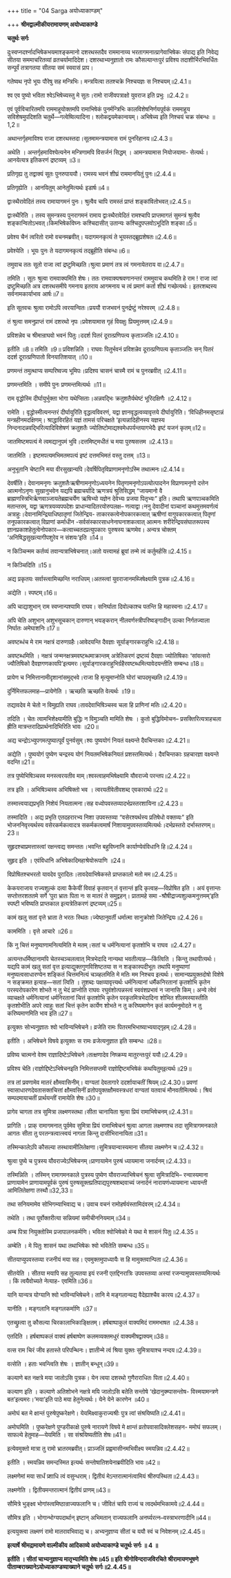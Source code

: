 +++
title = "04 Sarga अयोध्याकाण्डम्"

+++
**श्रीमद्वाल्मीकीयरामायणम् अयोध्याकाण्डे**

**चतुर्थः सर्गः**

दुःस्वप्नदर्श्नादभिषेकभयमाश्ङ्कमानो दशरथस्तदैव राममानाय्य भरतागमनात्प्रागेवाभिषेकः संपाद्य इति निवेद्य सीतया सममाचरितव्यां व्रतचर्यामादिदेश। दशरथाभ्यनुज्ञातो रामः कौसल्यान्तःपुरं प्रविश्य तदाशीर्भिरभिवर्धितः सन्पूर्वं तत्रागतया सीतया समं स्ववासं प्राप।

गतेष्वथ नृपो भूयः पौरेषु सह मन्त्रिभिः। मन्त्रयित्वा ततश्चक्रे निश्चयज्ञः स निश्चयम्॥2.4.1॥

श्व एव पुष्यो भविता श्वेऽभिषेच्यस्तु मे सुतः।रामो राजीवपत्राक्षो युवराज इति प्रभुः ॥2.4.2॥

एवं पूर्वविचारितमपि राममाहूयोक्तमपि रामाभिषेकं पुनर्मन्त्रिभिः कालविशेषनिर्णयपूर्वकं राममाहूय सविशेषमुपदिशति चतुर्थे—गत्वेष्वित्यादिना। श्लोकद्वयमेकान्वयम्। अभिषेच्य इति निश्चयं चक्र संबन्धः  ॥1,2॥

अथान्तर्गृहमाविश्य राजा दशरथस्तदा।सूतमामन्त्रयामास रामं पुनरिहानय॥2.4.3॥

अथेति । अन्तर्गृहमाविश्येत्यनेन मन्त्रिणामपि विसर्जनं सिद्धम् । आमन्त्रयामास नियोजयामा- सेत्यर्थः। आनयेत्यत्र इतिकरणं द्रष्टव्यम् ॥3॥

प्रतिगृह्य तु तद्वाक्यं सूतः पुनरुपाययौ। रामस्य भवनं शीघ्रं राममानयितुं पुनः॥2.4.4॥

प्रतिगृह्येति । आनयितुम् आनेतुमित्यर्थः इडार्षः॥4॥

द्वाःस्थैरावेदितं तस्य रामायागमनं पुनः। श्रुत्वैव चापि रामस्तं प्राप्तं शङ्कांवितोभवत्॥2.4.5॥

द्वाःस्थैरिति । तस्य सुमन्त्रस्य पुनरागमनं रामाय द्वाःस्थैरावेदितं रामश्चापि प्राप्तमागतं सुमन्त्रं श्रुत्वैव शङ्कान्वितोऽभवत्।किमभिषेकविघ्नः कश्चिदासीत् उतान्यः कश्चिदुपप्लवोऽभूदिति शङ्का॥5॥

प्रवेश्य चैनं त्वरितो रामो वचनमब्रवीत्। यदागमनकृत्यं ते भूयस्तद्ब्रूह्यशेषतः॥2.4.6॥

प्रवेश्येति । भूयः पुनः ते यदागमनकृत्यं तद्ब्रूहीति संबन्धः॥6॥

तमुवाच ततः सूतो राजा त्वां द्रष्टुमिच्छति।श्रुत्वा प्रमाणं तत्र त्वं गमनायेतराय वा॥2.4.7॥

तमिति । सूतः श्रुत्वा रामवाक्यमिति शेषः। ततः रामवाक्यश्रवणानन्तरं राममुवाच कथमिति हे राम ! राजा त्वां द्रष्टुमिच्छति अत्र दशरथसमीपे गमनाय इतराय आगमनाय च त्वं प्रमाणं कर्ता शीघ्रं गच्छेत्यर्थः। इतरशब्दस्य सर्वनामकार्याभाव आर्षः॥7॥

इति सूतवचः श्रुत्वा रामोऽपि त्वरयान्वितः।प्रययौ राजभवनं पुनर्द्रष्टुं नरेश्वरम् ॥2.4.8॥

तं श्रुत्वा समनुप्राप्तं रामं दशरथो नृपः।प्रवेशयामास गृहं विवक्षुः प्रियमुत्तमम्॥2.4.9॥

प्रविशन्नेव च श्रीमान्राघवो भवनं पितुः।ददर्श पितरं दूरात्प्रणिपत्य कृताञ्जलिः॥2.4.10॥

इतीति ॥8॥ तमिति ॥9॥ प्रविशन्निति । राघवः पितुर्भवनं प्रविशन्नेव दूरात्प्रणिपत्य कृताञ्जलिः सन् पितरं ददर्श दूरात्प्रणिपातो विनयातिशयात् ॥10॥

प्रणमन्तं तमुत्थाप्य सम्परिष्वज्य भूमिपः।प्रदिश्य चासनं चास्मै रामं च पुनरब्रवीत् ॥2.4.11॥

प्रणमन्तमिति । समीपे पुनः प्रणमन्तमित्यर्थः ॥11॥

राम वृद्धोस्मि दीर्घायुर्भुक्ता भोगा यथेप्सिताः।अन्नवद्भिः क्रतुशतैर्यथेष्टं भूरिदक्षिणैः ॥2.4.12॥

रामेति । वृद्धोस्मीत्यनन्तरं दीर्घायुरिति वृद्धत्वविवरणं, यद्वा ज्ञानवृद्धत्वव्यावृत्तये दीर्घायुरिति। ‘विधिहीनमसृष्टान्नं मन्त्रहीनमदक्षिणम्। श्राद्धाविरहितं यज्ञं तामसं परिचक्षते ’इत्यन्नादिहीनस्य यज्ञस्य निन्दनादन्नवद्भिरित्यादिविशेषणं क्रतुशतैः ज्योतिष्टोमाद्यश्वमेधपर्यन्तयागभेदैः इष्टं यजनं कृतम्॥12॥

जातमिष्टमपत्यं मे त्वमद्यानुपमं भुवि।दत्तमिष्ट्मधीतं च मया पुरुषसत्तम ॥2.4.13॥

जातमिति । इष्टमपत्यमभिमतमपत्यं इष्टं दत्तमभिमतं वस्तु दत्तम् ॥13॥

अनुभूतानि चेष्टानि मया वीरसुखान्यपि।देवर्षिपितृविप्राणामनृणोऽस्मि तथात्मनः॥2.4.14॥

देवर्षीति। देवानामनृणः क्रतुशतैःऋषीणामनृणोऽध्ययनेन पितृणामनृणोऽपत्योत्पादनेन विप्राणामनृणो दत्तेन आत्मनोऽनृणः सुखानुभवेन यद्यपि ब्रह्मचर्यादि ऋणत्रयं श्रुतिसिद्धम् “जायमानो वै ब्राह्मणस्त्रिभिर्ऋणवाञ्जायतेब्रह्मचर्येण ऋषिभ्यो यज्ञेन देवेभ्यः प्रजया पितृभ्यः” इति। तथापि ऋणपञ्चकमिति मतान्तरम्, यद्वा ऋणत्रयव्यपपदेशः प्राधान्यादितरयोरुपलक्ष– णत्वाद्वा।ननु देवादीनां पञ्चानां कथमुत्तमवर्णत्वं अत्राहुः।देवानामिन्द्रियाधिष्ठातृणां जितेन्द्रिय- ताकारकत्वेनोपकारकत्वात् ऋषीणां वागुपकारकत्वात् पितृणां तनूपकारकत्वात् विप्राणां कर्माधीन -सर्वसंस्कारसाधनेनाघनाशकत्वात् आत्मनः शरीरेन्द्रियसंघातरूपस्य ज्ञानप्रकाशहेतुत्वेनोपकार—कत्वाच्चतदप्रत्युपकारः पुरुषस्य ऋणमेव। अन्यत्र चोक्तम् ‘अनिषिद्धसुखत्यागीपशुरेव न संशयः’इति ॥14॥

न किञ्चिन्मम कर्तव्यं तवान्यत्राभिषेचनात्।अतो यत्त्वामहं ब्रूयां तन्मे त्वं कर्तुमर्हसि॥2.4.15॥

न किञ्चिदिति ॥15॥

अद्य प्रकृतयः सर्वास्त्वामिच्छन्ति नराधिपम्।अतस्त्वां युवराजानमब्जिषेक्ष्यामि पुत्रक॥2.4.16॥

अद्येति । स्पष्टम्॥16॥

अपि चाद्याशुभान् राम स्वप्नान्पश्यामि राघव। सनिर्घाता दिवोल्काश्च पतन्ति हि महास्वनाः॥2.4.17॥

अपि चेति अशुभान् अशुभसूचकान् दारुणान् भयङ्करान् नीलवर्णस्त्रीपरिष्वङ्गादीन् उल्का निर्गतज्वाला निर्घातः अमेघाशनिः॥17॥

अवष्टब्धंच मे राम नक्षत्रं दारुणग्रहैः।आवेदयन्ति दैवज्ञाः सूर्याङ्गारकराहुभिः॥2.4.18॥

अवष्टब्धमिति । नक्षत्रं जन्मनक्षत्रमवष्टब्धमाक्रान्तम् अत्रेतिकरणं द्रष्टव्यं दैवज्ञाः ज्योतिषिकाः ‘सांवत्सरो ज्यौतिषिको दैवज्ञगणकावपि’इत्यमरः।सूर्याङ्गारकराहुभिर्ग्रहैरवष्टब्धमित्यावेदयन्तीति सम्बन्धः॥18॥

प्रायेण च निमित्तानामीदृशानांसमुद्भवे।राजा हि मृत्युमाप्नोति घोरां चापदमृच्छति॥2.4.19॥

दुर्निमित्तफलमाह—प्रायेणेति । ऋच्छति ऋच्छति वेत्यर्थः ॥19॥

तद्यावदेव मे चेतो न विमुह्यति राघव।तावदेवाभिषिञ्चस्व चला हि प्राणिनां मतिः॥2.4.20॥

तदिति । चेतः त्वामभिशेक्ष्यामीति बुद्धिः न विमुञ्चति मामिति शेषः । कुतो बुद्धिविमोचन– प्रसक्तिरित्यत्राहचला ह्रीति मात्रन्तरादिप्रार्थनादिभिरिति भावः ॥20॥

अद्य चन्द्रोऽभ्युपगमत्पुष्यात्पूर्वं पुनर्वसुम्।श्वः पुष्ययोगं नियतं वक्ष्यन्ते दैवचिन्तकाः॥2.4.21॥

अद्येति । पुष्ययोगं पुष्येण चन्द्रस्य योगं नियतमभिषेकनियतं प्रशस्तमित्यर्थः। दैवचिन्तकाः ग्रहचारज्ञा वक्ष्यन्ते वदन्ति॥21॥

तत्र पुष्येभिषिञ्चस्व मनस्त्वरयतीव माम्।श्वस्त्वाहमभिषेक्ष्यामि यौवराज्ये परन्तप॥2.4.22॥

तत्र इति । अभिषिञ्चस्व अभिषिक्तो भव । त्वरयतीवेतीवशब्द एवकारार्थः॥22॥

तस्मात्त्वयाद्यप्रभृति निशेयं नियतात्मना।सह वध्वोपवस्तव्यादर्भप्रस्तरशायिना॥2.4.23॥

तस्मादिति । अद्य प्रभृति एतदहरारभ्य निशा उपवस्तव्या “वसेरश्यर्थस्य प्रतिषेधो वक्तव्यः” इति भोजननिवृत्त्यर्थस्य वसेरकर्मकत्वादत्र सकर्मकत्वमार्षं निशायामुपवस्तव्यमित्यर्थः।दर्भप्रस्तरो दर्भास्तरणम्॥23॥

सुहृदश्चाप्रमत्तास्त्वां रक्षन्त्वद्य समन्ततः।भवन्ति बहुविघ्नानि कार्याण्येवंविधानि हि॥2.4.24॥

सुहृद इति । एवंविधानि अभिषेकादिमहाश्रेयोरूपाणि ॥24॥

विप्रोषितश्चभरतो यावदेव पुरादितः।तावदेवाभिषेकस्ते प्राप्तकालो मतो मम॥2.4.25॥

केकयराजाय राज्यशुल्कं दत्वा कैकेयीं विवाहं कृतवान् तं वृत्तान्तं हृदि कृत्वाह—विप्रोषित इति । अयं वृत्तान्तः सप्तोत्तरशततमे सर्गे ‘पुरा भ्रातः पिता नः स मातरं ते समुद्वहन्। प्रातामहे समा -श्रौषीद्राज्यशुल्कमनुत्तमम्’इति स्पष्टी भविष्यति प्राप्तकाल इत्यत्रेतिकरणं द्रष्टव्यम्॥25॥

कामं खलु सतां वृत्ते भ्राता ते भरतः स्थितः।ज्येष्ठानुवर्ती धर्मात्मा सानुक्रोशो जितेन्द्रियः॥2.4.26॥

काममिति । वृत्ते आचारे ॥26॥

किं नु चित्तं मनुष्याणामनित्यमिति मे मतम्।सतां च धर्मनित्यानां कृतशोभि च राघव ॥2.4.27॥

अत्यन्तधर्मिष्ठानामपि चेतस्चञ्चलत्वात् मित्रभेदादि नान्यथा भवतीत्याह—किंत्विति । किन्तु तथापीत्यर्थः।यद्यपि कामं खलु सतां वृत्त इत्याद्युक्तगुणविशिष्टतया स न शङ्कास्पदीभूतः तथापि मनुष्याणां मनुष्यत्वसाधारण्येन शङ्कितं चित्तमनित्यं चञ्व्हलमिति मे मतिः मम निश्चय इत्यर्थः। सामान्यप्रयुक्तदोषो विशेषे न सङ्क्रमत इत्याह—सतां त्विति । तुशब्दः पक्षव्यावृत्त्यर्थः धर्मनित्यानां धर्मैकनिरतानां कृतशोभि कृतेन परस्परोपकारेण शोभते न तु भेदं प्राप्नोति राघवः रघुवंशोत्पन्नस्त्वं स्ववंशप्रभावं न जानासि किम्। अन्ये त्वेवं व्याचक्षते धर्मनित्यानां धर्मनिरतानां चित्तं कृतशोभि कृतेन परकृतमित्रभेदादिना शोभित शीलमस्यास्तीति कृतशोभीति अपरे त्वाहुः सतां चित्तं कृतेन कार्येण शोभते न तु करिष्यमाणेन कृतं कार्यमनुमोदते न तु करिष्यमाणमिति भाव इति॥27॥

इत्युक्तः सोभ्यनुज्ञातः श्वो भाविन्यभिषेचने। व्रजेति रामः पितरमभिभाष्याभ्ययाद्गृहम्॥2.4.28॥

इतीति । अभिषेचने विषये इत्युक्तः स रामः व्रजेत्यनुज्ञात इति सम्बन्धः ॥28॥

प्रविष्य चात्मनो वेश्म राज्ञादिष्टेऽभिषेचने।तत्क्षणादेव निष्क्रम्य मातुरन्तःपुरं ययौ॥2.4.29॥

प्रविश्य चेति।राज्ञोद्दिष्टेऽभिषेचनइति निमित्तसप्तमी राज्ञोद्दिष्टमभिषेकं कथयितुम्इत्यर्थः॥29॥

तत्र तां प्रवणामेव मातरं क्षौमवासिनीम्। वाग्यतां देवतागारे ददर्शायाचतीं श्रियम्॥2.4.30॥ प्रवणां स्वासाधारणदेवतासक्तचित्तां क्षौमवसिनीं व्रतोपयुक्तक्षौमवस्त्रधरां वाग्यतां यतवाचं मौनवतीमित्यर्थः। श्रियं सम्पदमायाचतीं प्रार्थयन्तीं रामायेति शेषः॥30॥

प्रागेव चागता तत्र सुमित्रा लक्ष्मणस्तथा।सीता चानायिता श्रुत्वा प्रियं रामाभिषेचनम्॥2.4.31॥

प्रागिति । प्राक् रामागमनात् पूर्वमेव सुमित्रा प्रियं रामाभिषेचनं श्रुत्वा आगता लक्ष्मणश्च तदा सुमित्रागमनकाले आगतः सीता तु परतन्त्रत्वात्स्वयं नागता किन्तु दासीभिरानायिता॥31॥

तस्मिन्कालेऽपि कौसल्या तस्थावामीलितेक्षणा।सुमित्रयान्वास्यमाना सीतया लक्ष्मणेन च॥2.4.32॥

श्रुत्वा पुष्ये च पुत्रस्य यौवराज्येऽभिषेचनम्।प्राणायामेन पुरुषं ध्यायमाना
जनार्दनम्॥2.4.33॥

तस्मिन्निति । तस्मिन् रामागमनकाले पुत्रस्य पुष्येण यौवराज्याभिषेचनं श्रुत्वा सुमित्रादिभि– रन्वास्यमाना प्राणायामेन प्राणायामपूर्वकं पुरुषं पुरुषसूक्तप्रतिपाद्यपुरुषशब्दवाच्यं जनार्दनं नारायणंध्यायमाना ध्यायन्ती आमिलितेक्षणा तस्थौ॥32,33॥

तथा सनियमामेव सोभिगम्याभिवाद्य च। उवाच वचनं रामोहर्षयंस्तामिदंवरम्॥2.4.34॥

तथेति । तथा पूर्वोक्तरीत्या सन्नियमां समीचीननियमाम्॥34॥

अम्ब पित्रा नियुक्तोस्मि प्रजापालनकर्मणि। भविता श्वोभिषेको मे यथा मे शासनं पितुः॥2.4.35॥

अम्बेति । मे पितुः शासनं यथा तथाभिषेकः श्वो भवितेति सम्बन्धः॥35॥

सीतयाप्युपवस्तव्या रजनीयं मया सह। एवमुक्तमुपाध्यायैः स हि मामुक्तवान्पिता॥2.4.36॥

सीतयेति । सीतया मयापि सह तुल्यतया इयं रजनी एतद्दिनरात्रिः उपवस्तव्या अस्यां रजन्यामुपवस्तव्यमित्यर्थः । किं त्वयैवोच्यते नेत्याह- एवमिति॥36॥

यानि यान्यत्र योग्यानि श्वो भाविन्यभिषेचने। तानि मे मङ्गलान्यद्य वैदेह्याश्चैव कारय॥2.4.37॥

यानीति । मङ्गलानि मङ्गलकर्माणि ॥37॥

एतच्छ्रुत्वा तु कौसल्या चिरकालाभिकाङ्क्षितम्। हर्षबाष्पाकुलं वाक्यमिदं राममभाषत ॥2.4.38॥

एतदिति । हर्षबाष्पकलं वाक्यं हर्षबाष्पेण कलमव्यक्तमधुरं वाक्यमीषद्वाक्यम्॥38॥

वत्स राम चिरं जीव हतास्ते परिपन्थिनः। ज्ञातीन्मे त्वं श्रिया युक्तः सुमित्रायाश्च नन्दय॥2.4.39॥

वत्सेति । हताः भवन्त्विति शेषः । ज्ञातीन् बन्धून्॥39॥

कल्याणे बत नक्षत्रे मया जातोऽसि पुत्रक। येन त्वया दशरथो गुणैराराधितः पिता॥2.4.40॥

कल्याण इति । कल्याणे अतिशोभने नक्षत्रे मयि जातोऽसि बतेति सन्तोषे ‘खेदानुक्म्पासन्तोष- विस्मयामन्त्रणे बत’इत्यमरः।‘मया’इति पाठे मया हेतुनेत्यर्थः। येने येने कारणेन ॥40॥

अमोघं बत मे क्षान्तं पुरुषेपुष्करेक्षणे। येयमिक्ष्वाकुराज्यश्रीः पुत्र त्वां संश्रयिष्यति॥2.4.41॥

अमोघमिति । पुष्करेक्षणे पुण्डरीकाक्षे पुरुषे नारायणे विषये मे क्षान्तं व्रतोपवासादिक्लेशसहन- ममोघं सफलम्। साफल्ये हेतुमाह—येयमिति । सा संश्रयिष्यतीति शेषः॥41॥

इत्येवमुक्तो मात्रा तु रामो भ्रातरमब्रवीत्। प्राञ्जलिं प्रह्वमासीनमभिवीक्ष्य स्मयन्निव॥2.4.42॥

इतीति । स्मयन्निव समन्दस्मित इत्यर्थः सन्तोषातिशयेनाब्रवीदिति भावः॥42॥

लक्ष्मणेमां मया सार्धं प्र्शाधि त्वं वसुन्धराम्। द्वितीयं मेऽन्तरात्मानंत्वामियं श्रीरुपस्थिता॥2.4.43॥

लक्ष्मणेति । द्वितीयमन्तरात्मानं द्वितीयं प्राणम्॥43॥

सौमित्रे भुङ्क्ष्व भोगांस्त्वमिष्ठान्राज्यफलानि च। जीवितं चापि राज्यं च त्वदर्थमभिकामये॥2.4.44॥

सौमित्र इति । भोगान्भोग्यपदार्थान् इष्टान् अभिमतान् राज्यफलानि अनर्घ्यरत्न–वस्त्राभरणादीनि॥44॥

इत्ययुक्त्वा लक्ष्मणं रामो मातरावभिवाद्य च। अभ्यनुज्ञाप्य सीतां च ययौ स्वं च निवेशनम्॥2.4.45॥

**इत्यार्षे श्रीमद्रामायणे वाल्मीकीय आदिकाव्ये अयोध्याकाण्डे चतुर्थः सर्गः ॥ 4 ॥**

**इतीति । सीतां चाभ्यनुज्ञाप्य मातृभ्यामिति शेषः॥45॥ इति श्रीगोविन्दराजविरचिते श्रीरामायणभूषणे पीताम्बराख्यानेऽयोध्याकाण्डव्याख्याने चतुर्थः सर्गः॥2.4.45॥**
